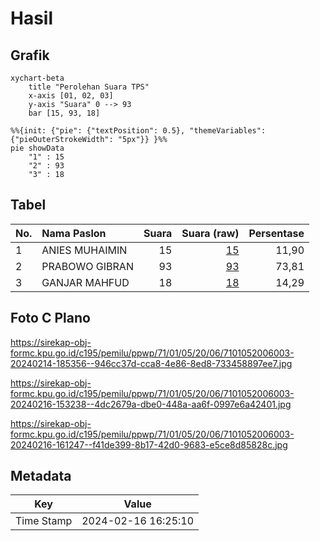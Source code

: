# Hasil

## Grafik

```mermaid
xychart-beta
    title "Perolehan Suara TPS"
    x-axis [01, 02, 03]
    y-axis "Suara" 0 --> 93
    bar [15, 93, 18]
```

```mermaid
%%{init: {"pie": {"textPosition": 0.5}, "themeVariables": {"pieOuterStrokeWidth": "5px"}} }%%
pie showData
    "1" : 15
    "2" : 93
    "3" : 18
```

## Tabel

| No. | Nama Paslon    | Suara | Suara (raw) | Persentase |
|:--- |:-------------- | -----:| -----------:| ----------:|
| 1   | ANIES MUHAIMIN | 15    | [15][p-1]   | 11,90      |
| 2   | PRABOWO GIBRAN | 93    | [93][p-2]   | 73,81      |
| 3   | GANJAR MAHFUD  | 18    | [18][p-3]   | 14,29      |


[p-1]: https://github.com/gigit-pemilu/pemilu-2024-71-sulawesi-utara/blob/main/pilpres/hitung-suara/sub/71-sulawesi-utara/sub/01-bolaang-mongondow/sub/05-sang-tombolang/sub/2006-pangi/sub/003-tps/sub/paslon-1.txt
[p-2]: https://github.com/gigit-pemilu/pemilu-2024-71-sulawesi-utara/blob/main/pilpres/hitung-suara/sub/71-sulawesi-utara/sub/01-bolaang-mongondow/sub/05-sang-tombolang/sub/2006-pangi/sub/003-tps/sub/paslon-2.txt
[p-3]: https://github.com/gigit-pemilu/pemilu-2024-71-sulawesi-utara/blob/main/pilpres/hitung-suara/sub/71-sulawesi-utara/sub/01-bolaang-mongondow/sub/05-sang-tombolang/sub/2006-pangi/sub/003-tps/sub/paslon-3.txt

## Foto C Plano

https://sirekap-obj-formc.kpu.go.id/c195/pemilu/ppwp/71/01/05/20/06/7101052006003-20240214-185356--946cc37d-cca8-4e86-8ed8-733458897ee7.jpg

https://sirekap-obj-formc.kpu.go.id/c195/pemilu/ppwp/71/01/05/20/06/7101052006003-20240216-153238--4dc2679a-dbe0-448a-aa6f-0997e6a42401.jpg

https://sirekap-obj-formc.kpu.go.id/c195/pemilu/ppwp/71/01/05/20/06/7101052006003-20240216-161247--f41de399-8b17-42d0-9683-e5ce8d85828c.jpg


## Metadata

| Key        | Value               |
| ---------- | ------------------- |
| Time Stamp | 2024-02-16 16:25:10 |



